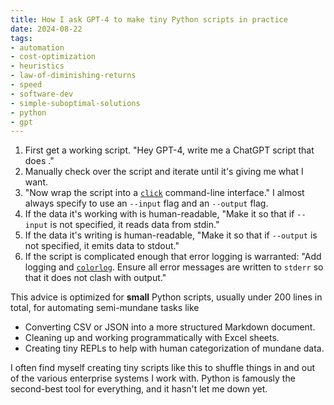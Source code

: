 ```yaml
---
title: How I ask GPT-4 to make tiny Python scripts in practice
date: 2024-08-22
tags: 
- automation
- cost-optimization
- heuristics
- law-of-diminishing-returns
- speed
- software-dev
- simple-suboptimal-solutions
- python
- gpt
---
```



1. First get a working script. "Hey GPT-4, write me a ChatGPT script that does <X>."
2. Manually check over the script and iterate until it's giving me what I want.
3. "Now wrap the script into a [`click`](https://click.palletsprojects.com/en/8.1.x/) command-line interface." I almost always specify to use an `--input` flag and an `--output` flag.
4. If the data it's working with is human-readable, "Make it so that if `--input` is not specified, it reads data from stdin."
5. If the data it's writing is human-readable, "Make it so that if `--output` is not specified, it emits data to stdout."
6. If the script is complicated enough that error logging is warranted: "Add logging and [`colorlog`](https://pypi.org/project/colorlog/). Ensure all error messages are written to `stderr` so that it does not clash with output."

This advice is optimized for **small** Python scripts, usually under 200 lines in total,
for automating semi-mundane tasks like

- Converting CSV or JSON into a more structured Markdown document.
- Cleaning up and working programmatically with Excel sheets.
- Creating tiny REPLs to help with human categorization of mundane data.

I often find myself creating tiny scripts like this to shuffle things in 
and out of the various enterprise systems I work with. Python is famously
the second-best tool for everything, and it hasn't let me down yet.
